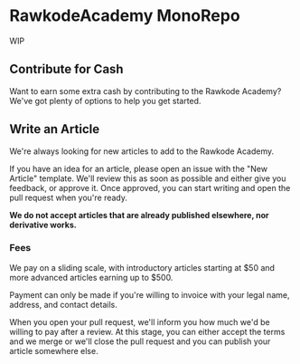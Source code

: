 # RawkodeAcademy MonoRepo

WIP

## Contribute for Cash

Want to earn some extra cash by contributing to the Rawkode Academy? We've got plenty of options to help you get started.

## Write an Article

We're always looking for new articles to add to the Rawkode Academy.

If you have an idea for an article, please open an issue with the "New Article" template. We'll review this as soon as possible and either give you feedback, or approve it. Once approved, you can start writing and open the pull request when you're ready.

**We do not accept articles that are already published elsewhere, nor derivative works.**

### Fees

We pay on a sliding scale, with introductory articles starting at $50 and more advanced articles earning up to $500.

Payment can only be made if you're willing to invoice with your legal name, address, and contact details.

When you open your pull request, we'll inform you how much we'd be willing to pay after a review. At this stage, you can either accept the terms and we merge or we'll close the pull request and you can publish your article somewhere else.
